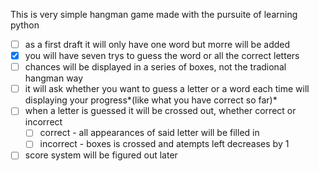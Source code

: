 This is very simple hangman game made with the pursuite of learning python

 - [ ] as a first draft it will only have one word but morre will be added
 - [x] you will have seven trys to guess the word or all the correct letters
 - [ ] chances will be displayed in a series of boxes, not the tradional hangman way
 - [ ] it will ask whether you want to guess a letter or a word each time will displaying
    your progress*(like what you have correct so far)*
 - [ ] when a letter is guessed it will be crossed out, whether correct or incorrect
    - [ ] correct - all appearances of said letter will be filled in
    - [ ] incorrect - boxes is crossed and atempts left decreases by 1
 - [ ] score system will be figured out later
